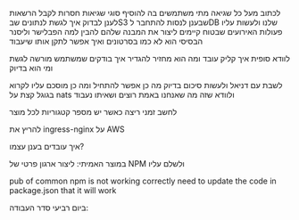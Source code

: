 
לכתוב מעל כל שגיאה מתי משתמשים בה
להוסיף סוגי שגיאות חסרות
לקבל הרשאות לענן
לבדוק איך לגשת לנתונים שבS3 שבענן
לנסות להתחבר לDB שלנו ולעשות עליו פעולות
האירועים שבטוח קיימים ליצור את המבנה שלהם
להבין למה הפבלישר וליסנר הבסיסי הוא לא כמו בסרטונים ואיך אפשר לתקן אותו שיעבוד

לוודא סופית איך קליק עובד ומה הוא מחזיר
להגדיר איך בודקים שמשתמש מורשה לגשת ומי הוא בדיוק

לשבת עם דניאל ולעשות סיכום בדיוק מה כן אפשר להתחיל ומה כן מוסכם עליו
לקרוא בגוגל קצת על nats ולוודא שזה מה שאנחנו באמת רוצים ושאיתו נעבוד

לחשב זמני ריצה כאשר יש מספר קטגוריות לכל מוצר

להריץ את ingress-nginx על AWS

איך עובדים בענן עצמו?

במוצר האמיתי:
ליצור ארגון פרטי של NPM ולשלם עליו


pub of common npm is not working correctly
need to update the code in package.json that it will work

ביום רביעי סדר העבודה:

